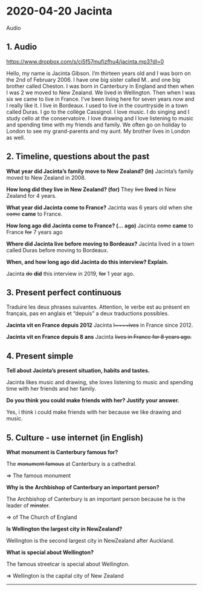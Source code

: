 # 2020-04-20 Jacinta


Audio



## 1. Audio

https://www.dropbox.com/s/ci5f57mufizfhu4/jacinta.mp3?dl=0

Hello, my name is Jacinta Gibson. I’m thirteen years old and I was born on the 2nd of February 2006.  I have one big sister called M.. and one big brother called Cheston.
I was born in Canterbury in England and then when I was 2 we moved to New Zealand. We lived in Wellington. Then when I was six we came to live in France.
I’ve been living here for seven years now and I really like it. I live in Bordeaux. I used to live in the countryside in a town called Duras. I go to the collège Cassignol.
I love music. I do singing and I study cello at the conservatoire. I love drawing and I love listening to music and spending time with my friends and family.
We often go on holiday to London to see my grand-parents and my aunt. My brother lives in London as well.


## 2. Timeline, questions about the past

**What year did Jacinta’s family move to New Zealand? (in)**
Jacinta’s family moved to New Zealand in 2008. 

**How long did they live in New Zealand? (for)**
They ~~live~~ **lived** in New Zealand for 4 years. 

**What year did Jacinta come to France?**
Jacinta was 6 years old when she ~~come~~ **came** to France. 

**How long ago did Jacinta come to France? (… ago)**
Jacinta ~~come~~ **came** to France ~~for~~ 7 years ago

**Where did Jacinta live before moving to Bordeaux?**
Jacinta lived in a town called Duras before moving to Bordeaux.


**When, and how long ago did Jacinta do this interview? Explain.**

Jacinta ~~do~~ **did** this interview in 2019,  ~~for~~ 1 year ago.


## 3. Present perfect continuous

Traduire les deux phrases suivantes. Attention, le verbe est au présent en français, pas en anglais et “depuis” a deux traductions possibles.

**Jacinta vit en France depuis 2012**
Jacinta ~~l~~~~ives~~ in France since 2012.

**Jacinta vit en France depuis 8 ans**
Jacinta ~~lives in France for 8 years ago.~~ 


## 4. Present simple

**Tell about Jacinta’s present situation, habits and tastes.**

Jacinta likes music and drawing, she loves listening to music and spending time with her friends and her family.




**Do you think you could make friends with her? Justify your answer.**


Yes, i think i could make friends with her because we like drawing and music. 



## 5. Culture - use internet (in English)

**What monument is Canterbury famous for?**

The ~~monument famous~~ at Canterbury is a cathedral. 

=> The famous monument

**Why is the** **Archbishop** **of Canterbury an important person?**

The Archbishop of Canterbury is an important person because he is the leader of ~~minster~~. 

=> of The Church of England


**Is Wellington the largest city in NewZealand?**

Wellington is the second largest city in NewZealand after Auckland.



**What is special about Wellington?**

The famous streetcar is special about Wellington.

=> Wellington is the capital city of New Zealand



----------


